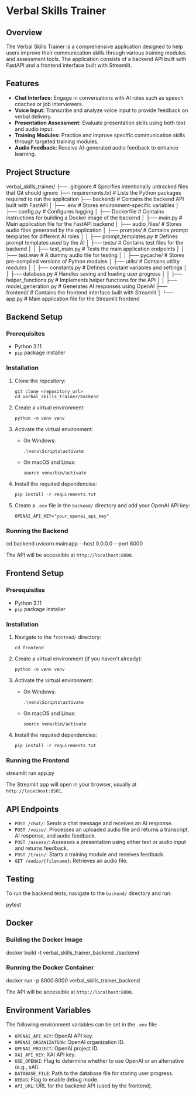# Verbal Skills Trainer

## Overview

The Verbal Skills Trainer is a comprehensive application designed to help users improve their communication skills through various training modules and assessment tools. The application consists of a backend API built with FastAPI and a frontend interface built with Streamlit.

## Features

-   **Chat Interface:** Engage in conversations with AI roles such as speech coaches or job interviewers.
-   **Voice Input:** Transcribe and analyze voice input to provide feedback on verbal delivery.
-   **Presentation Assessment:** Evaluate presentation skills using both text and audio input.
-   **Training Modules:** Practice and improve specific communication skills through targeted training modules.
-   **Audio Feedback:** Receive AI-generated audio feedback to enhance learning.

## Project Structure

verbal_skills_trainer/
├── .gitignore # Specifies intentionally untracked files that Git should ignore
├── requirements.txt # Lists the Python packages required to run the application
├── backend/ # Contains the backend API built with FastAPI
│ ├── .env # Stores environment-specific variables
│ ├── config.py # Configures logging
│ ├── Dockerfile # Contains instructions for building a Docker image of the backend
│ ├── main.py # Main application file for the FastAPI backend
│ ├── audio_files/ # Stores audio files generated by the application
│ ├── prompts/ # Contains prompt templates for different AI roles
│ │ ├── prompt_templates.py # Defines prompt templates used by the AI
│ ├── tests/ # Contains test files for the backend
│ │ ├── test_main.py # Tests the main application endpoints
│ │ ├── test.wav # A dummy audio file for testing
│ │ ├── pycache/ # Stores pre-compiled versions of Python modules
│ ├── utils/ # Contains utility modules
│ │ ├── constants.py # Defines constant variables and settings
│ │ ├── database.py # Handles saving and loading user progress
│ │ ├── helper_functions.py # Implements helper functions for the API
│ │ ├── model_generation.py # Generates AI responses using OpenAI
├── frontend/ # Contains the frontend interface built with Streamlit
│ └── app.py # Main application file for the Streamlit frontend

## Backend Setup

### Prerequisites

-   Python 3.11
-   `pip` package installer

### Installation

1.  Clone the repository:

    ```
    git clone <repository_url>
    cd verbal_skills_trainer/backend
    ```

2.  Create a virtual environment:

    ```
    python -m venv venv
    ```

3.  Activate the virtual environment:

    -   On Windows:

        ```
        .\venv\Scripts\activate
        ```

    -   On macOS and Linux:

        ```
        source venv/bin/activate
        ```

4.  Install the required dependencies:

    ```
    pip install -r requirements.txt
    ```

5.  Create a `.env` file in the `backend/` directory and add your OpenAI API key:

    ```
    OPENAI_API_KEY="your_openai_api_key"
    ```

### Running the Backend

cd backend
uvicorn main:app --host 0.0.0.0 --port 8000

The API will be accessible at `http://localhost:8000`.

## Frontend Setup

### Prerequisites

-   Python 3.11
-   `pip` package installer

### Installation

1.  Navigate to the `frontend/` directory:

    ```
    cd frontend
    ```

2.  Create a virtual environment (if you haven't already):

    ```
    python -m venv venv
    ```

3.  Activate the virtual environment:

    -   On Windows:

        ```
        .\venv\Scripts\activate
        ```

    -   On macOS and Linux:

        ```
        source venv/bin/activate
        ```

4.  Install the required dependencies:

    ```
    pip install -r requirements.txt
    ```

### Running the Frontend

streamlit run app.py

The Streamlit app will open in your browser, usually at `http://localhost:8501`.

## API Endpoints

-   `POST /chat/`: Sends a chat message and receives an AI response.
-   `POST /voice/`: Processes an uploaded audio file and returns a transcript, AI response, and audio feedback.
-   `POST /assess/`: Assesses a presentation using either text or audio input and returns feedback.
-   `POST /train/`: Starts a training module and receives feedback.
-   `GET /audio/{filename}`: Retrieves an audio file.

## Testing

To run the backend tests, navigate to the `backend/` directory and run:

pytest

## Docker

### Building the Docker Image

docker build -t verbal_skills_trainer_backend ./backend


### Running the Docker Container

docker run -p 8000:8000 verbal_skills_trainer_backend


The API will be accessible at `http://localhost:8000`.

## Environment Variables

The following environment variables can be set in the `.env` file:

-   `OPENAI_API_KEY`: OpenAI API key.
-   `OPENAI_ORGANIZATION`: OpenAI organization ID.
-   `OPENAI_PROJECT`: OpenAI project ID.
-   `XAI_API_KEY`: XAI API key.
-   `USE_OPENAI`: Flag to determine whether to use OpenAI or an alternative (e.g., xAI).
-   `DATABASE_FILE`: Path to the database file for storing user progress.
-   `DEBUG`: Flag to enable debug mode.
-   `API_URL`: URL for the backend API (used by the frontend).